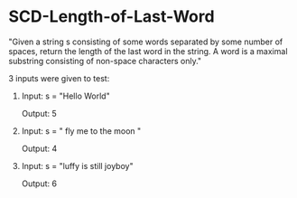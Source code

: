 # SCD-Length-of-Last-Word

"Given a string s consisting of some words separated by some number of spaces, 
return the length of the last word in the string. A word is a maximal substring 
consisting of non-space characters only." 

3 inputs were given to test:

  1. Input: s = "Hello World"
  
     Output: 5
     
  2. Input: s = "   fly me   to  the moon  "
     
     Output: 4
  
  3. Input: s = "luffy is still joyboy"
  
     Output: 6
